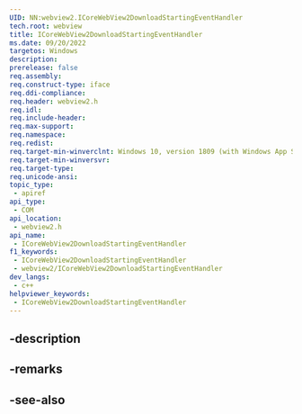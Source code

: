 ```yaml
---
UID: NN:webview2.ICoreWebView2DownloadStartingEventHandler
tech.root: webview
title: ICoreWebView2DownloadStartingEventHandler
ms.date: 09/20/2022
targetos: Windows
description: 
prerelease: false
req.assembly: 
req.construct-type: iface
req.ddi-compliance: 
req.header: webview2.h
req.idl: 
req.include-header: 
req.max-support: 
req.namespace: 
req.redist: 
req.target-min-winverclnt: Windows 10, version 1809 (with Windows App SDK 1.1 or later)
req.target-min-winversvr: 
req.target-type: 
req.unicode-ansi: 
topic_type:
 - apiref
api_type:
 - COM
api_location:
 - webview2.h
api_name:
 - ICoreWebView2DownloadStartingEventHandler
f1_keywords:
 - ICoreWebView2DownloadStartingEventHandler
 - webview2/ICoreWebView2DownloadStartingEventHandler
dev_langs:
 - c++
helpviewer_keywords:
 - ICoreWebView2DownloadStartingEventHandler
---
```


## -description

## -remarks

## -see-also

